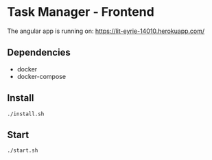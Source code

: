 # Task Manager - Frontend

The angular app is running on:
https://lit-eyrie-14010.herokuapp.com/

## Dependencies
* docker
* docker-compose

## Install
```shell
./install.sh
```

## Start
```shell
./start.sh
```
